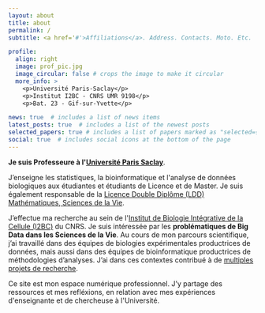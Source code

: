 ```yaml
---
layout: about
title: about
permalink: /
subtitle: <a href='#'>Affiliations</a>. Address. Contacts. Moto. Etc.

profile:
  align: right
  image: prof_pic.jpg
  image_circular: false # crops the image to make it circular
  more_info: >
    <p>Université Paris-Saclay</p>
    <p>Institut I2BC - CNRS UMR 9198</p>
    <p>Bat. 23 - Gif-sur-Yvette</p>

news: true  # includes a list of news items
latest_posts: true  # includes a list of the newest posts
selected_papers: true # includes a list of papers marked as "selected={true}"
social: true  # includes social icons at the bottom of the page
---
```


**Je suis Professeure à l'[Université Paris Saclay](https://www.universite-paris-saclay.fr/)**.

J’enseigne les statistiques, la bioinformatique et l'analyse de données biologiques aux étudiantes et étudiants de Licence et de Master. Je suis également responsable de la [Licence Double Diplôme (LDD) Mathématiques, Sciences de la Vie](https://www.universite-paris-saclay.fr/formation/licence-double-diplome/mathematiques-sciences-de-la-vie). 

J’effectue ma recherche au sein de l'[Institut de Biologie Intégrative de la Cellule (I2BC)](https://www.i2bc.paris-saclay.fr/) du CNRS. Je suis intéressée par les **problématiques de Big Data dans les Sciences de la Vie**. Au cours de mon parcours scientifique, j’ai travaillé dans des équipes de biologies expérimentales productrices de données, mais aussi dans des équipes de bioinformatique productrices de méthodologies d’analyses. J’ai dans ces contextes contribué à de [multiples projets de recherche](https://gaellelelandais.github.io/projects/).

Ce site est mon espace numérique professionnel. J’y partage des ressources et mes refléxions, en relation avec mes expériences d'enseignante et de chercheuse à l'Université.
